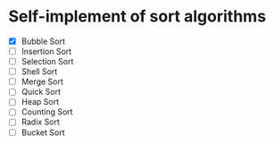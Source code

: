 # Self-implement of sort algorithms

- [x] Bubble Sort
- [ ] Insertion Sort
- [ ] Selection Sort
- [ ] Shell Sort
- [ ] Merge Sort
- [ ] Quick Sort
- [ ] Heap Sort
- [ ] Counting Sort
- [ ] Radix Sort
- [ ] Bucket Sort